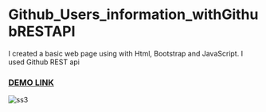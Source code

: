 # Github_Users_information_withGithubRESTAPI
I created a basic web page using with Html, Bootstrap and JavaScript. I used Github REST api             
### <a href="https://githubapidemo.netlify.app/">DEMO LINK</a>
![ss3](https://user-images.githubusercontent.com/80225142/179307553-dfbe11fe-be8d-4b53-a2b2-e0dd9a8aed89.png)
